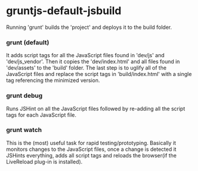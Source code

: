 gruntjs-default-jsbuild
=======================

Running 'grunt' builds the 'project' and deploys it to the build folder.

### grunt (default)
It adds script tags for all the JavaScript files found in 'dev/js' and 'dev/js_vendor'. Then it copies the 'dev/index.html' and all files found in 'dev/assets' to the 'build' folder. The last step is to uglify all of the JavaScript files and replace the script tags in 'build/index.html' with a single tag referencing the minimized version.

### grunt debug
Runs JSHint on all the JavaScript files followed by re-adding all the script tags for each JavaScript file.

### grunt watch
This is the (most) useful task for rapid testing/prototyping. Basically it monitors changes to the JavaScript files, once a change is detected it JSHints everything, adds all script tags and reloads the browser(if the LiveReload plug-in is installed).